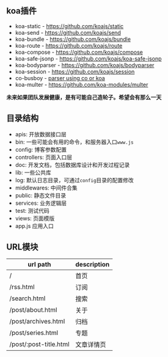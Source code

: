 ## koa插件

* koa-static - https://github.com/koajs/static
* koa-send - https://github.com/koajs/send
* koa-bundle - https://github.com/koajs/bundle
* koa-route - https://github.com/koajs/route
* koa-compose - https://github.com/koajs/compose
* koa-safe-jsonp - https://github.com/koajs/koa-safe-jsonp
* koa-bodyparser - https://github.com/koajs/bodyparser
* koa-session - https://github.com/koajs/session
* co-busboy -  [parser using co or koa](https://github.com/cojs/busboy.multipart)
* koa-multer - https://github.com/koa-modules/multer 

**未来如果团队发展健康，是有可能自己造轮子。希望会有那么一天**

## 目录结构
* apis: 开放数据接口层
* bin: 一些可能会有用的命令，和服务器入口`www.js`
* config: 博客参数配置
* controllers: 页面入口层
* doc: 开发文档，包括数据库设计和开发过程记录
* lib: 一些公共库
* log: 默认日志目录，可通过`config`目录的配置修改
* middlewares: 中间件合集
* public: 静态文件目录
* services: 业务逻辑层
* test: 测试代码
* views: 页面模版
* app.js 应用入口

## URL模块
| url path               | description |
|------------------------|-------------|
| /                      | 首页 |
| /rss.html              | 订阅 |
| /search.html           | 搜索 | 
| /post/about.html       | 关于 |
| /post/archives.html    | 归档 |
| /post/series.html      | 专题 |
| /post/:post-title.html | 文章详情页 |


